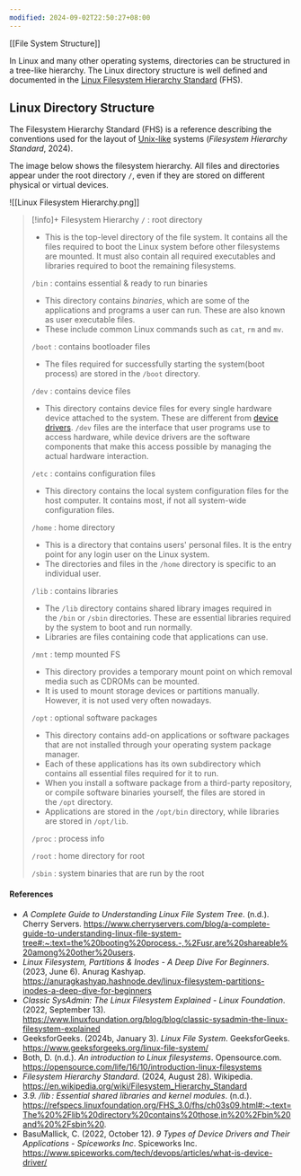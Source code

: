 ```yaml
---
modified: 2024-09-02T22:50:27+08:00
---
```

[[File System Structure]]

In Linux and many other operating systems, directories can be structured in a tree-like hierarchy. The Linux directory structure is well defined and documented in the [Linux Filesystem Hierarchy Standard](http://www.pathname.com/fhs/) (FHS).
## Linux Directory Structure

The Filesystem Hierarchy Standard (FHS) is a reference describing the conventions used for the layout of [Unix-like](https://en.wikipedia.org/wiki/Unix-like) systems (_Filesystem Hierarchy Standard_, 2024). 

The image below shows the filesystem hierarchy. All files and directories appear under the root directory `/`, even if they are stored on different physical or virtual devices. 

![[Linux Filesystem Hierarchy.png]]


>[!info]+ Filesystem Hierarchy
>`/` : root directory
>	- This is the top-level directory of the file system. It contains all the files required to boot the Linux system before other filesystems are mounted. It must also contain all required executables and libraries required to boot the remaining filesystems. 
>
>`/bin` : contains essential & ready to run binaries
>	- This directory contains _binaries_, which are some of the applications and programs a user can run. These are also known as user executable files.
>	- These include common Linux commands such as `cat`, `rm` and `mv`.
>
>`/boot` : contains bootloader files
>	- The files required for successfully starting the system(boot process) are stored in the `/boot` directory. 
>
>`/dev` : contains device files
>	- This directory contains device files for every single hardware device attached to the system. These are different from [device drivers](https://www.spiceworks.com/tech/devops/articles/what-is-device-driver/). `/dev` files are the interface that user programs use to access hardware, while device drivers are the software components that make this access possible by managing the actual hardware interaction.
>
>`/etc` : contains configuration files
>	- This directory contains the local system configuration files for the host computer. It contains most, if not all system-wide configuration files.
>	  
>`/home` : home directory
>	- This is a directory that contains users' personal files. It is the entry point for any login user on the Linux system. 
>	- The directories and files in the `/home` directory is specific to an individual user. 
>	  
>`/lib` : contains libraries
>	- The `/lib` directory contains shared library images required in the `/bin` or `/sbin` directories. These are essential libraries required by the system to boot and run normally.
>	- Libraries are files containing code that applications can use. 
>
>`/mnt` : temp mounted FS
>	- This directory provides a temporary mount point on which removal media such as CDROMs can be mounted. 
>	- It is used to mount storage devices or partitions manually. However, it is not used very often nowadays.
>
>`/opt` : optional software packages
>	-  This directory contains add-on applications or software packages that are not installed through your operating system package manager. 
>	- Each of these applications has its own subdirectory which contains all essential files required for it to run.
>	- When you install a software package from a third-party repository, or compile software binaries yourself, the files are stored in the `/opt` directory.
>	- Applications are stored in the `/opt/bin` directory, while libraries are stored in `/opt/lib`.
>
>`/proc` : process info
>
>`/root` : home directory for root
>
>`/sbin` : system binaries that are run by the root










#### References
- _A Complete Guide to Understanding Linux File System Tree_. (n.d.). Cherry Servers. https://www.cherryservers.com/blog/a-complete-guide-to-understanding-linux-file-system-tree#:~:text=the%20booting%20process.-,%2Fusr,are%20shareable%20among%20other%20users. 
- _Linux Filesystem, Partitions & Inodes - A Deep Dive For Beginners_. (2023, June 6). Anurag Kashyap. https://anuragkashyap.hashnode.dev/linux-filesystem-partitions-inodes-a-deep-dive-for-beginners
- _Classic SysAdmin: The Linux Filesystem Explained - Linux Foundation_. (2022, September 13). https://www.linuxfoundation.org/blog/blog/classic-sysadmin-the-linux-filesystem-explained
- GeeksforGeeks. (2024b, January 3). _Linux File System_. GeeksforGeeks. https://www.geeksforgeeks.org/linux-file-system/
- Both, D. (n.d.). _An introduction to Linux filesystems_. Opensource.com. https://opensource.com/life/16/10/introduction-linux-filesystems
- _Filesystem Hierarchy Standard_. (2024, August 28). Wikipedia. https://en.wikipedia.org/wiki/Filesystem_Hierarchy_Standard
- _3.9. /lib : Essential shared libraries and kernel modules_. (n.d.). https://refspecs.linuxfoundation.org/FHS_3.0/fhs/ch03s09.html#:~:text=The%20%2Flib%20directory%20contains%20those,in%20%2Fbin%20and%20%2Fsbin%20.
- BasuMallick, C. (2022, October 12). _9 Types of Device Drivers and Their Applications - Spiceworks Inc_. Spiceworks Inc. https://www.spiceworks.com/tech/devops/articles/what-is-device-driver/

